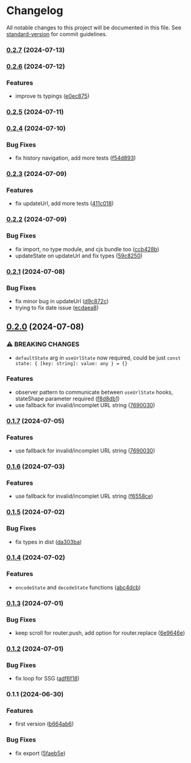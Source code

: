 # Changelog

All notable changes to this project will be documented in this file. See [standard-version](https://github.com/conventional-changelog/standard-version) for commit guidelines.

### [0.2.7](https://github.com/asmyshlyaev177/state-in-url/compare/v0.2.6...v0.2.7) (2024-07-13)

### [0.2.6](https://github.com/asmyshlyaev177/state-in-url/compare/v0.2.5...v0.2.6) (2024-07-12)


### Features

* improve ts typings ([e0ec875](https://github.com/asmyshlyaev177/state-in-url/commit/e0ec875bcd686ec24464b7cb7961d1f2785e1802))

### [0.2.5](https://github.com/asmyshlyaev177/state-in-url/compare/v0.2.4...v0.2.5) (2024-07-11)

### [0.2.4](https://github.com/asmyshlyaev177/state-in-url/compare/v0.2.3...v0.2.4) (2024-07-10)


### Bug Fixes

* fix history navigation, add more tests ([f54d893](https://github.com/asmyshlyaev177/state-in-url/commit/f54d893f37fa01b1da25266d1469c98cfae22db4))

### [0.2.3](https://github.com/asmyshlyaev177/state-in-url/compare/v0.2.2...v0.2.3) (2024-07-09)


### Features

* fix updateUrl, add more tests ([411c018](https://github.com/asmyshlyaev177/state-in-url/commit/411c01846c93bd873a90a536793b8068521810cf))

### [0.2.2](https://github.com/asmyshlyaev177/state-in-url/compare/v0.2.1...v0.2.2) (2024-07-09)


### Bug Fixes

* fix import, no type module, and cjs bundle too ([ccb428b](https://github.com/asmyshlyaev177/state-in-url/commit/ccb428b0e1d2a5ee4d0d88499ebe566f227e54b1))
* updateState on updateUrl and fix types ([59c8250](https://github.com/asmyshlyaev177/state-in-url/commit/59c82507e52921b929b8bea3ac9192703dd1576e))

### [0.2.1](https://github.com/asmyshlyaev177/state-in-url/compare/v0.2.0...v0.2.1) (2024-07-08)


### Bug Fixes

* fix minor bug in updateUrl ([d9c872c](https://github.com/asmyshlyaev177/state-in-url/commit/d9c872cb6d869adb134a45d6c165e17979a80ae8))
* trying to fix date issue ([ecdaea8](https://github.com/asmyshlyaev177/state-in-url/commit/ecdaea8947c0a13c110a6e1c6ed1f8ca849de5a4))

## [0.2.0](https://github.com/asmyshlyaev177/state-in-url/compare/v0.1.5...v0.2.0) (2024-07-08)


### ⚠ BREAKING CHANGES

* `defaultState` arg in `useUrlState` now required, could be just `const state: {
[key: string]: value: any } = {}`

### Features

* observer pattern to communicate between `useUrlState` hooks, stateShape parameter required ([f8d8db1](https://github.com/asmyshlyaev177/state-in-url/commit/f8d8db10740fe2507a59fd424bc5eb560ab0b834))
* use fallback for invalid/incomplet URL string ([7690030](https://github.com/asmyshlyaev177/state-in-url/commit/76900302379a9579df3813e0d77d2fa578a75d06))

### [0.1.7](https://github.com/asmyshlyaev177/state-in-url/compare/v0.1.5...v0.1.7) (2024-07-05)


### Features

* use fallback for invalid/incomplet URL string ([7690030](https://github.com/asmyshlyaev177/state-in-url/commit/76900302379a9579df3813e0d77d2fa578a75d06))

### [0.1.6](https://github.com/asmyshlyaev177/state-in-url/compare/v0.1.5...v0.1.6) (2024-07-03)


### Features

* use fallback for invalid/incomplet URL string ([f6558ce](https://github.com/asmyshlyaev177/state-in-url/commit/f6558ceb56ef5bd7acba240f56e9535231288e51))

### [0.1.5](https://github.com/asmyshlyaev177/state-in-url/compare/v0.1.4...v0.1.5) (2024-07-02)


### Bug Fixes

* fix types in dist ([da303ba](https://github.com/asmyshlyaev177/state-in-url/commit/da303baf44eb87a0591d19173058f496d9e19b83))

### [0.1.4](https://github.com/asmyshlyaev177/state-in-url/compare/v0.1.3...v0.1.4) (2024-07-02)


### Features

* `encodeState` and `decodeState` functions ([abc4dcb](https://github.com/asmyshlyaev177/state-in-url/commit/abc4dcbd51512f0bd2bef2abd4e2f78241a34b56))

### [0.1.3](https://github.com/asmyshlyaev177/state-in-url/compare/v0.1.2...v0.1.3) (2024-07-01)


### Bug Fixes

* keep scroll for router.push, add option for router.replace ([6e9646e](https://github.com/asmyshlyaev177/state-in-url/commit/6e9646e129dd540fa9c2e3dbeb74db835f75a5f1))

### [0.1.2](https://github.com/asmyshlyaev177/state-in-url/compare/v0.1.1...v0.1.2) (2024-07-01)


### Bug Fixes

* fix loop for SSG ([adf6f18](https://github.com/asmyshlyaev177/state-in-url/commit/adf6f1869c562ef7a2796469fcb82d28f82c6da2))

### 0.1.1 (2024-06-30)


### Features

* first version ([b664ab6](https://github.com/asmyshlyaev177/state-in-url/commit/b664ab6fae7babe7aad83ebdb17f9079200ce2fa))


### Bug Fixes

* fix export ([5faeb5e](https://github.com/asmyshlyaev177/state-in-url/commit/5faeb5e37240e82338ff574c471d43382f3a4857))

